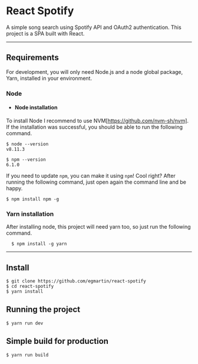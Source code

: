 # React Spotify

A simple song search using Spotify API and OAuth2 authentication. 
This project is a SPA built with React. 

---
## Requirements

For development, you will only need Node.js and a node global package, Yarn, installed in your environment.

### Node
- #### Node installation

To install Node I recommend to use NVM[https://github.com/nvm-sh/nvm]. 
If the installation was successful, you should be able to run the following command.

    $ node --version
    v8.11.3

    $ npm --version
    6.1.0

If you need to update `npm`, you can make it using `npm`! Cool right? After running the following command, just open again the command line and be happy.

    $ npm install npm -g

###
### Yarn installation
  After installing node, this project will need yarn too, so just run the following command.

      $ npm install -g yarn

---

## Install

    $ git clone https://github.com/egmartin/react-spotify
    $ cd react-spotify
    $ yarn install

## Running the project

    $ yarn run dev

## Simple build for production

    $ yarn run build